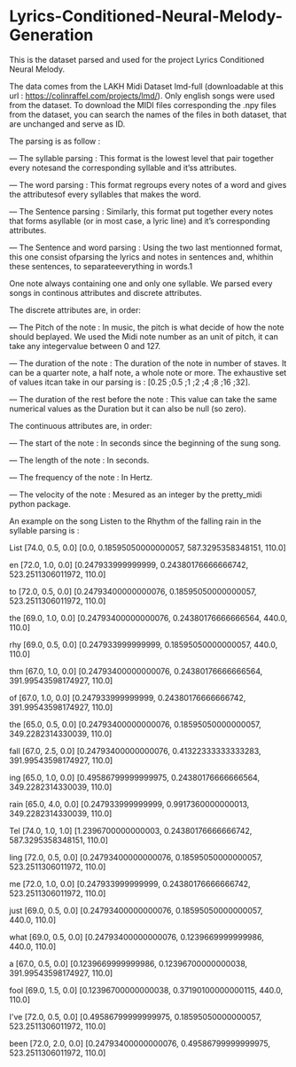 # Lyrics-Conditioned-Neural-Melody-Generation

This is the dataset parsed and used for the project Lyrics Conditioned Neural Melody.


The data comes from the LAKH Midi Dataset lmd-full (downloadable at this url : https://colinraffel.com/projects/lmd/). Only english songs were used from the dataset.
To download the MIDI files corresponding the .npy files from the dataset, you can search the names of the files in both dataset, that are unchanged and serve as ID.

The parsing is as follow :

— The syllable parsing :
  This format is the lowest level that pair together every notesand the corresponding syllable and it’ss attributes.

— The word parsing :
  This format regroups every notes of a word and gives the attributesof every syllables that makes the word.


— The Sentence parsing :
  Similarly, this format put together every notes that forms asyllable (or in most case, a lyric line) and it’s corresponding attributes.


— The Sentence and word parsing :
  Using the two last mentionned format, this one consist ofparsing the lyrics and notes in sentences and, whithin these sentences, to separateeverything in words.1
  
One note always containing one and only one syllable.
We parsed every songs in continous attributes and discrete attributes.

The discrete attributes are, in order:

— The Pitch of the note :
  In music, the pitch is what decide of how the note should beplayed. We used the Midi note number as an unit of pitch, it can take any integervalue between 0 and 127.

— The duration of the note :
  The duration of the note in number of staves. It can be a quarter note, a half note, a whole note or more. The exhaustive set of values itcan take in our parsing is : [0.25 ;0.5 ;1 ;2 ;4 ;8 ;16 ;32].


— The duration of the rest before the note :
  This value can take the same numerical values as the Duration but it can also be null (so zero).


The continuous attributes are, in order:

— The start of the note : In seconds since the beginning of the sung song.

— The length of the note : In seconds.

— The frequency of the note : In Hertz.

— The velocity of the note : Mesured as an integer by the pretty_midi python package.



An example on the song Listen to the Rhythm of the falling rain in the syllable parsing is :

List    [74.0, 0.5, 0.0]		[0.0, 0.18595050000000057, 587.3295358348151, 110.0]

en  		[72.0, 1.0, 0.0]		[0.247933999999999, 0.24380176666666742, 523.2511306011972, 110.0]

to	  	[72.0, 0.5, 0.0]		[0.24793400000000076, 0.18595050000000057, 523.2511306011972, 110.0]

the	  	[69.0, 1.0, 0.0]		[0.24793400000000076, 0.24380176666666564, 440.0, 110.0]

rhy	  	[69.0, 0.5, 0.0]		[0.247933999999999, 0.18595050000000057, 440.0, 110.0]

thm	  	[67.0, 1.0, 0.0]		[0.24793400000000076, 0.24380176666666564, 391.99543598174927, 110.0]

of		  [67.0, 1.0, 0.0]		[0.247933999999999, 0.24380176666666742, 391.99543598174927, 110.0]

the		  [65.0, 0.5, 0.0]		[0.24793400000000076, 0.18595050000000057, 349.2282314330039, 110.0]

fall		[67.0, 2.5, 0.0]		[0.24793400000000076, 0.41322333333333283, 391.99543598174927, 110.0]

ing		  [65.0, 1.0, 0.0]		[0.49586799999999975, 0.24380176666666564, 349.2282314330039, 110.0]

rain		[65.0, 4.0, 0.0]		[0.247933999999999, 0.9917360000000013, 349.2282314330039, 110.0]

Tel		  [74.0, 1.0, 1.0]		[1.2396700000000003, 0.24380176666666742, 587.3295358348151, 110.0]

ling		[72.0, 0.5, 0.0]		[0.24793400000000076, 0.18595050000000057, 523.2511306011972, 110.0]

me		  [72.0, 1.0, 0.0]		[0.247933999999999, 0.24380176666666742, 523.2511306011972, 110.0]

just		[69.0, 0.5, 0.0]		[0.24793400000000076, 0.18595050000000057, 440.0, 110.0]

what		[69.0, 0.5, 0.0]		[0.24793400000000076, 0.1239669999999986, 440.0, 110.0]

a		    [67.0, 0.5, 0.0]		[0.1239669999999986, 0.12396700000000038, 391.99543598174927, 110.0]

fool		[69.0, 1.5, 0.0]		[0.12396700000000038, 0.37190100000000115, 440.0, 110.0]

I've		[72.0, 0.5, 0.0]		[0.49586799999999975, 0.18595050000000057, 523.2511306011972, 110.0]

been		[72.0, 2.0, 0.0]		[0.24793400000000076, 0.49586799999999975, 523.2511306011972, 110.0]
